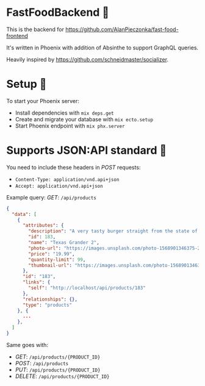 # FastFoodBackend 🌭

This is the backend for https://github.com/AlanPieczonka/fast-food-frontend

It's written in Phoenix with addition of Absinthe to support GraphQL queries.

Heavily inspired by https://github.com/schneidmaster/socializer.

# Setup 🧳

To start your Phoenix server:

- Install dependencies with `mix deps.get`
- Create and migrate your database with `mix ecto.setup`
- Start Phoenix endpoint with `mix phx.server`

# Supports JSON:API standard 🚀

You need to include these headers in _POST_ requests:

- `Content-Type: application/vnd.api+json`
- `Accept: application/vnd.api+json`

Example query:
_GET_: `/api/products`

```json
{
  "data": [
    {
      "attributes": {
        "description": "A very tasty burger straight from the state of Kentucky",
        "id": 183,
        "name": "Texas Grander 2",
        "photo-url": "https://images.unsplash.com/photo-1568901346375-23c9450c58cd?ixlib=rb-1.2.1&ixid=eyJhcHBfaWQiOjEyMDd9&auto=format&fit=crop&w=2102&q=80",
        "price": "19.99",
        "quantity-limit": 99,
        "thumbnail-url": "https://images.unsplash.com/photo-1568901346375-23c9450c58cd?ixlib=rb-1.2.1&ixid=eyJhcHBfaWQiOjEyMDd9&auto=format&fit=crop&w=1000&q=50"
      },
      "id": "183",
      "links": {
        "self": "http://localhost/api/products/183"
      },
      "relationships": {},
      "type": "products"
    }, {
      ...
    },
  ]
}
```

Same goes with:

- _GET_: `/api/products/{PRODUCT_ID}`
- _POST_: `/api/products`
- _PUT_: `/api/products/{PRODUCT_ID}`
- _DELETE_: `/api/products/{PRODUCT_ID}`
